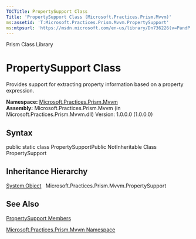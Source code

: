 ```yaml
---
TOCTitle: PropertySupport Class
Title: 'PropertySupport Class (Microsoft.Practices.Prism.Mvvm)'
ms:assetid: 'T:Microsoft.Practices.Prism.Mvvm.PropertySupport'
ms:mtpsurl: 'https://msdn.microsoft.com/en-us/library/Dn736226(v=PandP.50)'
---
```


Prism Class Library

PropertySupport Class
=====================

Provides support for extracting property information based on a property expression.

**Namespace:** [Microsoft.Practices.Prism.Mvvm](https://msdn.microsoft.com/n:microsoft.practices.prism.mvvm)
**Assembly:** Microsoft.Practices.Prism.Mvvm (in Microsoft.Practices.Prism.Mvvm.dll) Version: 1.0.0.0 (1.0.0.0)

## Syntax


<span id="syntaxToggle"></span>public static class PropertySupportPublic NotInheritable Class PropertySupport

Inheritance Hierarchy
---------------------

<span id="familyToggle"></span>[System.Object](http://msdn2.microsoft.com/en-us/library/e5kfa45b)
  Microsoft.Practices.Prism.Mvvm.PropertySupport

See Also
--------


[PropertySupport Members](https://msdn.microsoft.com/allmembers.t:microsoft.practices.prism.mvvm.propertysupport)

[Microsoft.Practices.Prism.Mvvm Namespace](https://msdn.microsoft.com/n:microsoft.practices.prism.mvvm)
